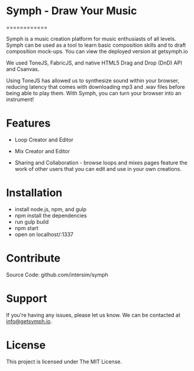 # Symph - Draw Your Music
============

Symph is a music creation platform for music enthusiasts of all levels. Symph can be used as a tool to learn basic composition skills and to draft composition mock-ups. You can view the deployed version at getsymph.io

We used ToneJS, FabricJS, and native HTML5 Drag and Drop (DnD) API and Csanvas.

Using ToneJS has allowed us to synthesize sound within your browser, reducing latency that comes with downloading mp3 and .wav files before being able to play them. With Symph, you can turn your browser into an instrument!


Features
============
- Loop Creator and Editor 

- Mix Creator and Editor 

- Sharing and Collaboration - browse loops and mixes pages feature the work of other users that you can edit and use in your own creations. 


Installation
============
- install node.js, npm, and gulp
- npm install the dependencies
- run gulp build
- npm start
- open on localhost/:1337

Contribute
============
Source Code: github.com/intersim/symph

Support
============
If you're having any issues, please let us know.
We can be contacted at info@getsymph.io.

License
============
This project is licensed under The MIT License. 
